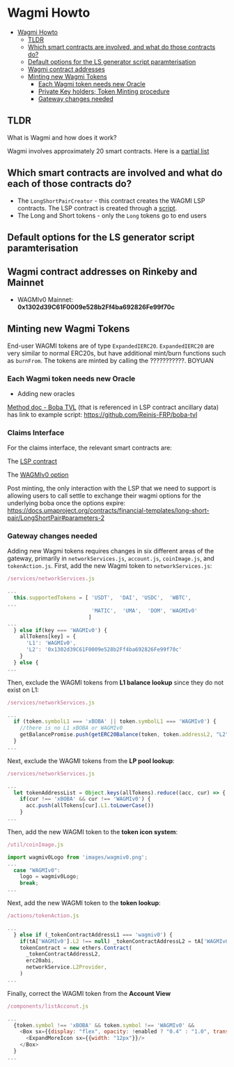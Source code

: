 # Wagmi Howto

- [Wagmi Howto](#wagmi-howto)
  * [TLDR](#tldr)
  * [Which smart contracts are involved, and what do those contracts do?](#which-smart-contracts-are-involved--and-what-do-those-contracts-do-)
  * [Default options for the LS generator script paramterisation](#default-options-for-the-ls-generator-script-paramterisation)
  * [Wagmi contract addresses](#wagmi-contract-addresses)
  * [Minting new Wagmi Tokens](#minting-new-wagmi-tokens)
    + [Each Wagmi token needs new Oracle](#each-wagmi-token-needs-new-oracle)
    + [Private Key holders; Token Minting procedure](#private-key-holders--token-minting-procedure)
    + [Gateway changes needed](#gateway-changes-needed)

## TLDR

What is Wagmi and how does it work?

Wagmi involves approximately 20 smart contracts. Here is a [partial list](https://github.com/UMAprotocol/protocol/blob/master/packages/core/networks/288.json)

## Which smart contracts are involved and what do each of those contracts do?

* The `LongShortPairCreator` - this contract creates the WAGMI LSP contracts. The LSP contract is created through a [script](https://github.com/UMAprotocol/launch-lsp).
* The Long and Short tokens - only the `Long` tokens go to end users 

## Default options for the LS generator script paramterisation

## Wagmi contract addresses on Rinkeby and Mainnet

* WAGMIv0 Mainnet: **0x1302d39C61F0009e528b2Ff4ba692826Fe99f70c**

## Minting new Wagmi Tokens

End-user WAGMI tokens are of type `ExpandedIERC20`. `ExpandedIERC20` are very similar to normal ERC20s, but have additional mint/burn functions such as `burnFrom`. The tokens are minted by calling the ???????????. BOYUAN

### Each Wagmi token needs new Oracle

* Adding new oracles

[Method doc - Boba TVL](https://github.com/UMAprotocol/UMIPs/blob/master/Implementations/boba-wagmi-tvl.md) (that is referenced in LSP contract ancillary data) has link to example script: https://github.com/Reinis-FRP/boba-tvl

### Claims Interface

For the claims interface, the relevant smart contracts are: 

The [LSP contract](https://blockexplorer.boba.network/address/0x5E9d23daa1b27754bd9BEc66B9E87FA0ce0470Ec/transactions)

The [WAGMIv0 option](https://blockexplorer.boba.network/tokens/0x1302d39C61F0009e528b2Ff4ba692826Fe99f70c/token-transfers)

Post minting, the only interaction with the LSP that we need to support is allowing users to call settle to exchange their wagmi options for the underlying boba once the options expire: https://docs.umaproject.org/contracts/financial-templates/long-short-pair/LongShortPair#parameters-2

### Gateway changes needed

Adding new Wagmi tokens requires changes in six different areas of the gateway, primarily in `networkServices.js`, `account.js`, `coinImage.js`, and `tokenAction.js`. First, add the new Wagmi token to `networkServices.js`:

```javascript
/services/networkServices.js

...
  this.supportedTokens = [ 'USDT',  'DAI', 'USDC',  'WBTC',
...
                           'MATIC',  'UMA',  'DOM', 'WAGMIv0'
                          ]
...
  } else if(key === 'WAGMIv0') {
    allTokens[key] = {
      'L1': 'WAGMIv0',
      'L2': '0x1302d39C61F0009e528b2Ff4ba692826Fe99f70c'
    }
  } else {
...
``` 

Then, exclude the WAGMI tokens from **L1 balance lookup** since they do not exist on L1:

```javascript
/services/networkServices.js

...
  if (token.symbolL1 === 'xBOBA' || token.symbolL1 === 'WAGMIv0') {
    //there is no L1 xBOBA or WAGMIv0
    getBalancePromise.push(getERC20Balance(token, token.addressL2, "L2", this.L2Provider))
  }
...
``` 

Next, exclude the WAGMI tokens from the **LP pool lookup**:

```javascript
/services/networkServices.js

...
  let tokenAddressList = Object.keys(allTokens).reduce((acc, cur) => {
    if(cur !== 'xBOBA' && cur !== 'WAGMIv0') {
      acc.push(allTokens[cur].L1.toLowerCase())
    }
...
``` 

Then, add the new WAGMI token to the **token icon system**:

```javascript
/util/coinImage.js

import wagmiv0Logo from 'images/wagmiv0.png';
...
  case "WAGMIv0":
    logo = wagmiv0Logo;
    break;
...
``` 

Next, add the new WAGMI token to the **token lookup**:

```javascript
/actions/tokenAction.js

...
  } else if (_tokenContractAddressL1 === 'wagmiv0') {
    if(tA['WAGMIv0'].L2 !== null) _tokenContractAddressL2 = tA['WAGMIv0'].L2.toLowerCase()
    tokenContract = new ethers.Contract(
      _tokenContractAddressL2, 
      erc20abi,
      networkService.L2Provider,
    )
...
```

Finally, correct the WAGMI token from the **Account View**

```javascript
/components/listAcconut.js

...
  {token.symbol !== 'xBOBA' && token.symbol !== 'WAGMIv0' &&
    <Box sx={{display: "flex", opacity: !enabled ? "0.4" : "1.0", transform: dropDownBox ? "rotate(-180deg)" : ""}}>
      <ExpandMoreIcon sx={{width: "12px"}}/>
    </Box>
  }
...
``` 
